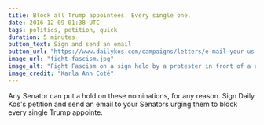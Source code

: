 ```yaml
---
title: Block all Trump appointees. Every single one.
date: 2016-12-09 01:38 UTC
tags: politics, petition, quick
duration: 5 minutes
button_text: Sign and send an email
button_url: "https://www.dailykos.com/campaigns/letters/e-mail-your-us-senators-block-all-trump-appointees-every-single-one"
image_url: "fight-fascism.jpg"
image_alt: "Fight Fascism on a sign held by a protester in front of a rainbow flag"
image_credit: "Karla Ann Coté"
---
```


Any Senator can put a hold on these nominations, for any reason. Sign Daily
Kos's petition and send an email to your Senators urging them to block every
single Trump appointe.
